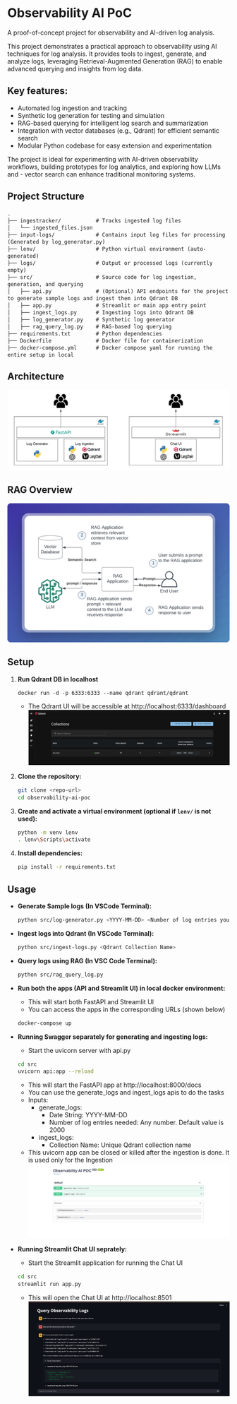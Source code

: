 # Observability AI PoC

A proof-of-concept project for observability and AI-driven log analysis.

This project demonstrates a practical approach to observability using AI techniques for log analysis. It provides tools to ingest, generate, and analyze logs, leveraging Retrieval-Augmented Generation (RAG) to enable advanced querying and insights from log data.

## Key features:

- Automated log ingestion and tracking
- Synthetic log generation for testing and simulation
- RAG-based querying for intelligent log search and summarization
- Integration with vector databases (e.g., Qdrant) for efficient semantic search
- Modular Python codebase for easy extension and experimentation

The project is ideal for experimenting with AI-driven observability workflows, building prototypes for log analytics, and exploring how LLMs and - vector search can enhance traditional monitoring systems.

## Project Structure

```
.
├── ingestracker/           # Tracks ingested log files
│   └── ingested_files.json
├── input-logs/             # Contains input log files for processing (Generated by log_generator.py)
├── lenv/                   # Python virtual environment (auto-generated)
├── logs/                   # Output or processed logs (currently empty)
├── src/                    # Source code for log ingestion, generation, and querying
│   ├── api.py              # (Optional) API endpoints for the project to generate sample logs and ingest them into Qdrant DB
│   ├── app.py              # Streamlit or main app entry point
│   ├── ingest_logs.py      # Ingesting logs into Qdrant DB
│   ├── log_generator.py    # Synthetic log generator
│   ├── rag_query_log.py    # RAG-based log querying
├── requirements.txt        # Python dependencies
├── Dockerfile              # Docker file for containerization
├── docker-compose.yml      # Docker compose yaml for running the entire setup in local
```

## Architecture

![Alt text](images/arch.png)

## RAG Overview

![Alt text](images/rag-overview.png)

## Setup

1. **Run Qdrant DB in localhost**
     ```
     docker run -d -p 6333:6333 --name qdrant qdrant/qdrant
     ```
	 - The Qdrant UI will be accessible at http://localhost:6333/dashboard
	![Alt text](images/qdrant-ui.png)

2. **Clone the repository:**
	 ```sh
	 git clone <repo-url>
	 cd observability-ai-poc
	 ```

3. **Create and activate a virtual environment (optional if `lenv/` is not used):**
	 ```sh
	 python -m venv lenv
	 . lenv\Scripts\activate
	 ```

4. **Install dependencies:**
	 ```sh
	 pip install -r requirements.txt
	 ```

## Usage

- **Generate Sample logs (In VSCode Terminal):**
	```sh
	python src/log-generator.py <YYYY-MM-DD> <Number of log entries you need per file>
	```

- **Ingest logs into Qdrant (In VSCode Terminal):**
	```sh
	python src/ingest-logs.py <Qdrant Collection Name>
	```

- **Query logs using RAG (In VSC Code Terminal):**
	```sh
	python src/rag_query_log.py
	```

- **Run both the apps (API and Streamlit UI) in local docker environment:**
    - This will start both FastAPI and Streamlit UI
	- You can access the apps in the corresponding URLs (shown below)
    ```sh
	docker-compose up
	```

- **Running Swagger separately for generating and ingesting logs:**
    - Start the uvicorn server with api.py 
    ```sh
	cd src
	uvicorn api:app --reload
	```
	- This will start the FastAPI app at http://localhost:8000/docs
	- You can use the generate_logs and ingest_logs apis to do the tasks
	- Inputs:
	  - generate_logs: 
	    - Date String: YYYY-MM-DD
		- Number of log entries needed: Any number. Default value is 2000
	  - ingest_logs:
	    - Collection Name: Unique Qdrant collection name
	- This uvicorn app can be closed or killed after the ingestion is done. It is used only for the Ingestion
    ![Alt text](images/log-api.png)

- **Running Streamlit Chat UI seprately:**
    - Start the Streamlit application for running the Chat UI
	```sh
	cd src
	streamlit run app.py
	```
	- This will open the Chat UI at http://localhost:8501
	![Alt text](images/Streamlit-ui.png)



